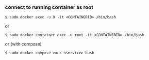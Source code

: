 
### connect to running container as root

    $ sudo docker exec -u 0 -it <CONTAINERID> /bin/bash

or

    $ sudo docker container exec -u root -it <CONTAINERID> /bin/bash

or (with compose) 

    $ sudo docker-compose exec <service> bash
